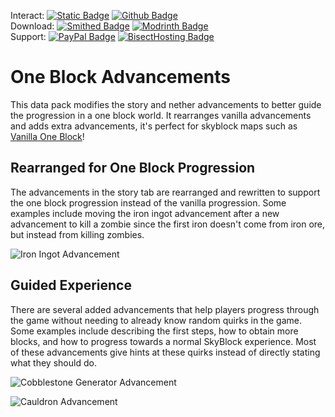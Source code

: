 Interact:	[![Static Badge](https://img.shields.io/badge/_-Discord-black?logo=discord&logoColor=%235865F2&labelColor=black&color=%235865F2)](https://discord.gg/mzWSZuGatd)
[![Github Badge](https://img.shields.io/badge/_-GitHub-black?logo=github&logoColor=white&labelColor=%23181717&color=white&)](https://github.com/BluePsychoRanger/SkyBlock_Collection)  
Download: [![Smithed Badge](https://img.shields.io/badge/_-Smithed-black?logo=hackthebox&logoColor=%231b48c4&labelColor=black&color=%231b48c4)](https://smithed.net/packs/skyblock-advancements)
[![Modrinth Badge](https://img.shields.io/badge/_-Modrinth-black?logo=modrinth&logoColor=%2300AF5C&labelColor=black&color=%2300AF5C)](https://modrinth.com/datapack/skyblock-advancements)  
Support: [![PayPal Badge](https://img.shields.io/badge/_%20-Paypal-black?logo=paypal&logoColor=%230079C1&labelColor=black&color=%230079C1)](https://www.paypal.com/paypalme/epyonprojects)
[![BisectHosting Badge](https://img.shields.io/badge/Rent%20a%20Server-black?logo=bisecthosting&logoColor=%2306ddff&labelColor=%23030525&color=%2337e3f3)](https://www.bisecthosting.com/skyvoid)

# One Block Advancements
This data pack modifies the story and nether advancements to better guide the progression in a one block world. It rearranges vanilla advancements and adds extra advancements, it's perfect for skyblock maps such as [Vanilla One Block](https://smithed.net/packs/vanilla-one-block)!

## Rearranged for One Block Progression
The advancements in the story tab are rearranged and rewritten to support the one block progression instead of the vanilla progression. Some examples include moving the iron ingot advancement after a new advancement to kill a zombie since the first iron doesn't come from iron ore, but instead from killing zombies.

![Iron Ingot Advancement](https://raw.githubusercontent.com/BluePsychoRanger/SkyBlock_Collection/main/images/iron_ingot_advancement.png)

## Guided Experience
There are several added advancements that help players progress through the game without needing to already know random quirks in the game. Some examples include describing the first steps, how to obtain more blocks, and how to progress towards a normal SkyBlock experience. Most of these advancements give hints at these quirks instead of directly stating what they should do.

![Cobblestone Generator Advancement](https://raw.githubusercontent.com/BluePsychoRanger/SkyBlock_Collection/main/images/cobblestone_gen_advancement.png)

![Cauldron Advancement](https://raw.githubusercontent.com/BluePsychoRanger/SkyBlock_Collection/main/images/cauldron_advancement.png)
